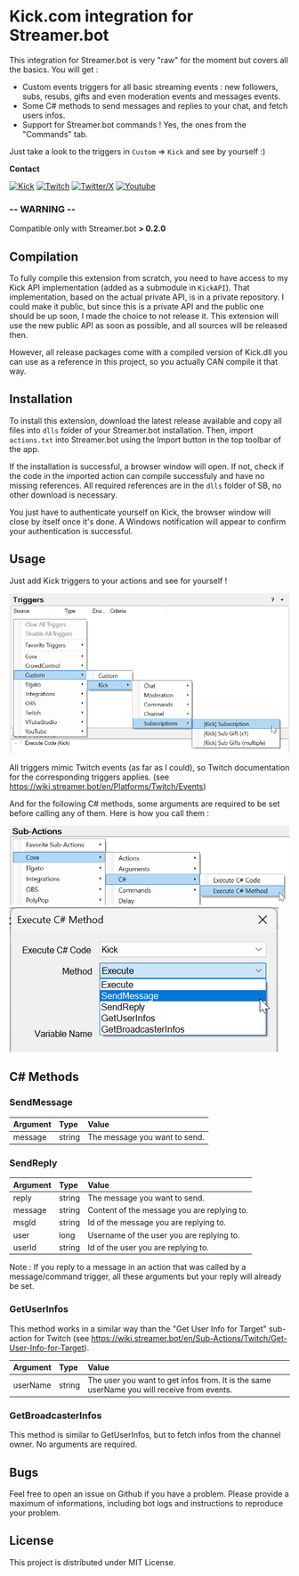 ﻿# Kick.com integration for Streamer.bot

This integration for Streamer.bot is very "raw" for the moment but covers all the basics.
You will get :

* Custom events triggers for all basic streaming events : new followers, subs, resubs, gifts and even moderation
events and messages events.
* Some C# methods to send messages and replies to your chat, and fetch users infos.
* Support for Streamer.bot commands ! Yes, the ones from the "Commands" tab.

Just take a look to the triggers in ``Custom`` => ``Kick`` and see by yourself :)

**Contact**

[![Kick](https://play-lh.googleusercontent.com/66czInHo_spTFWwLVYntxW8Fa_FHCDRPnd3y0HT14_xz6xb_lqSv005ARvdkJJE2TA=s32-rw)](https://kick.com/sehelitar)
[![Twitch](https://play-lh.googleusercontent.com/QLQzL-MXtxKEDlbhrQCDw-REiDsA9glUH4m16syfar_KVLRXlzOhN7tmAceiPerv4Jg=s32-rw)](https://twitch.tv/sehelitar)
[![Twitter/X](https://play-lh.googleusercontent.com/XyI6Hyz9AFg7E_joVzX2zh6CpWm9B2DG2JuEz5meCFVm4-wTKTnHgqbmg62iFKe4Gzca=s32-rw)](https://twitter.com/sehelitar)
[![Youtube](https://play-lh.googleusercontent.com/lMoItBgdPPVDJsNOVtP26EKHePkwBg-PkuY9NOrc-fumRtTFP4XhpUNk_22syN4Datc=s32-rw)](https://youtube.com/@sehelitar)

### -- WARNING --

Compatible only with Streamer.bot **> 0.2.0**

## Compilation

To fully compile this extension from scratch, you need to have access to my Kick API implementation (added as a
submodule in ``KickAPI``). That implementation, based on the actual private API, is in a private repository.
I could make it public, but since this is a private API and the public one should be up soon, I made the choice to
not release it. This extension will use the new public API as soon as possible, and all sources will be released then.

However, all release packages come with a compiled version of Kick.dll you can use as a reference in this project,
so you actually CAN compile it that way.

## Installation

To install this extension, download the latest release available and copy all files into ``dlls`` folder of your
Streamer.bot installation.
Then, import ``actions.txt`` into Streamer.bot using the Import button in the top toolbar of the app.

If the installation is successful, a browser window will open. If not, check if the code in the imported action
can compile successfuly and have no missing references. All required references are in the ``dlls`` folder of SB,
no other download is necessary.

You just have to authenticate yourself on Kick, the browser window will close by itself once it's done.
A Windows notification will appear to confirm your authentication is successful.

## Usage

Just add Kick triggers to your actions and see for yourself !

![Add a trigger](doc/triggers.png)

All triggers mimic Twitch events (as far as I could), so Twitch documentation for the corresponding triggers applies.
(see https://wiki.streamer.bot/en/Platforms/Twitch/Events)

And for the following C# methods, some arguments are required to be set before calling any of them. Here is how you call them :

![Add C# Method](doc/add_method.png)
![Methods list](doc/methods_list.png)

## C# Methods

### SendMessage

| Argument | Type   | Value  |
| :----- | :----- | :----- |
| message | string | The message you want to send. |

### SendReply

| Argument | Type   | Value  |
| :----- | :----- | :----- |
| reply | string | The message you want to send. |
| message | string | Content of the message you are replying to. |
| msgId | string | Id of the message you are replying to. |
| user | long | Username of the user you are replying to. |
| userId | string | Id of the user you are replying to. |

Note : If you reply to a message in an action that was called by a message/command trigger, all these arguments but
your reply will already be set.

### GetUserInfos

This method works in a similar way than the "Get User Info for Target" sub-action for Twitch
(see https://wiki.streamer.bot/en/Sub-Actions/Twitch/Get-User-Info-for-Target).

| Argument | Type   | Value  |
| :----- | :----- | :----- |
| userName | string | The user you want to get infos from. It is the same userName you will receive from events. |

### GetBroadcasterInfos

This method is similar to GetUserInfos, but to fetch infos from the channel owner. No arguments are required.

## Bugs

Feel free to open an issue on Github if you have a problem. Please provide a maximum of informations, including
bot logs and instructions to reproduce your problem.

## License

This project is distributed under MIT License.